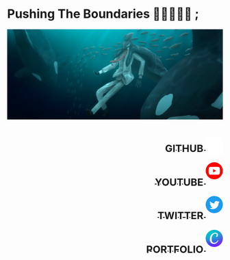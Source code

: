 # Pushing The Boundaries 🍎🎹🎨🦈📑 ;

<img src="Asset/Sakamata_Swim_Fin.png" alt="Banner">
<h1></h1>

<a href = "https://github.com/Appeleus">
    <img src="Asset/gh.png" alt="Github" width=40px img align="right">
<h1 text align="right"><sub>GITHUB&nbsp;</sub></h1>
</a>

<a href = "https://www.youtube.com/@TanoshiiRinko/featured">
    <img src="Asset/yt.png" alt="Youtube" width=40px img align="right">
<h1 text align="right"><sub>YOUTUBE&nbsp;</sub></h1>
</a>

<a href = "https://twitter.com/TanoshiiRinko">
    <img src="Asset/Twitter.png" alt="Twitter" width=40px img align="right">
<h1 text align="right"><sub>TWITTER&nbsp;</sub></h1>
</a>

<a href = "https://www.canva.com/design/DAFm702Hvfs/HrEZAMiVxlJGzSejySWYbQ/edit?utm_content=DAFm702Hvfs&utm_campaign=designshare&utm_medium=link2&utm_source=sharebutton">
    <img src="Asset/Canva.png" alt="Portfolio" width=40px img align="right">
<h1 text align="right"><sub>PORTFOLIO&nbsp;</sub></h1>
</a>






